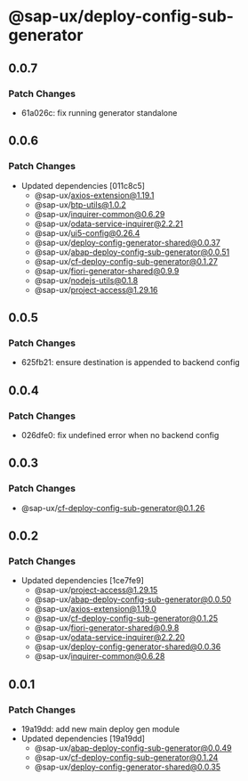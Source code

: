 # @sap-ux/deploy-config-sub-generator

## 0.0.7

### Patch Changes

-   61a026c: fix running generator standalone

## 0.0.6

### Patch Changes

-   Updated dependencies [011c8c5]
    -   @sap-ux/axios-extension@1.19.1
    -   @sap-ux/btp-utils@1.0.2
    -   @sap-ux/inquirer-common@0.6.29
    -   @sap-ux/odata-service-inquirer@2.2.21
    -   @sap-ux/ui5-config@0.26.4
    -   @sap-ux/deploy-config-generator-shared@0.0.37
    -   @sap-ux/abap-deploy-config-sub-generator@0.0.51
    -   @sap-ux/cf-deploy-config-sub-generator@0.1.27
    -   @sap-ux/fiori-generator-shared@0.9.9
    -   @sap-ux/nodejs-utils@0.1.8
    -   @sap-ux/project-access@1.29.16

## 0.0.5

### Patch Changes

-   625fb21: ensure destination is appended to backend config

## 0.0.4

### Patch Changes

-   026dfe0: fix undefined error when no backend config

## 0.0.3

### Patch Changes

-   @sap-ux/cf-deploy-config-sub-generator@0.1.26

## 0.0.2

### Patch Changes

-   Updated dependencies [1ce7fe9]
    -   @sap-ux/project-access@1.29.15
    -   @sap-ux/abap-deploy-config-sub-generator@0.0.50
    -   @sap-ux/axios-extension@1.19.0
    -   @sap-ux/cf-deploy-config-sub-generator@0.1.25
    -   @sap-ux/fiori-generator-shared@0.9.8
    -   @sap-ux/odata-service-inquirer@2.2.20
    -   @sap-ux/deploy-config-generator-shared@0.0.36
    -   @sap-ux/inquirer-common@0.6.28

## 0.0.1

### Patch Changes

-   19a19dd: add new main deploy gen module
-   Updated dependencies [19a19dd]
    -   @sap-ux/abap-deploy-config-sub-generator@0.0.49
    -   @sap-ux/cf-deploy-config-sub-generator@0.1.24
    -   @sap-ux/deploy-config-generator-shared@0.0.35
